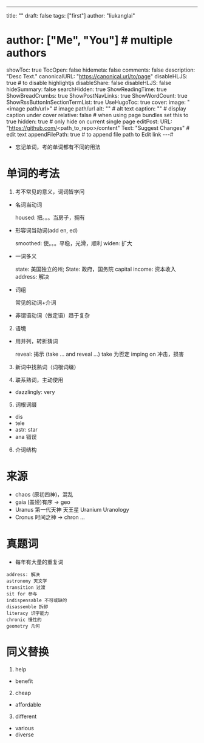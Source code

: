 ---
title: ""
draft: false
tags: ["first"]
author: "liukanglai"
# author: ["Me", "You"] # multiple authors
showToc: true
TocOpen: false
hidemeta: false
comments: false
description: "Desc Text."
canonicalURL: "https://canonical.url/to/page"
disableHLJS: true # to disable highlightjs
disableShare: false
disableHLJS: false
hideSummary: false
searchHidden: true
ShowReadingTime: true
ShowBreadCrumbs: true
ShowPostNavLinks: true
ShowWordCount: true
ShowRssButtonInSectionTermList: true
UseHugoToc: true
cover:
    image: "<image path/url>" # image path/url
    alt: "<alt text>" # alt text
    caption: "<text>" # display caption under cover
    relative: false # when using page bundles set this to true
    hidden: true # only hide on current single page
editPost:
    URL: "https://github.com/<path_to_repo>/content"
    Text: "Suggest Changes" # edit text
    appendFilePath: true # to append file path to Edit link
---#

- 忘记单词，考的单词都有不同的用法

# 单词的考法

1. 考不常见的意义，词词皆学问

- 名词当动词

  housed: 把。。。当房子，拥有

- 形容词当动词(add en, ed)

  smoothed: 使。。。平稳，光滑，顺利
  widen: 扩大

- 一词多义

  state: 美国独立的州; State: 政府，国务院
  capital income: 资本收入
  address: 解决

- 词组

  常见的动词+介词

- 非谓语动词（做定语）趋于复杂

2. 语境

- 用并列，转折猜词

  reveal: 揭示 (take ... and reveal ...) take 为否定
  imping on 冲击，损害

3. 新词中找熟词（词根词缀）

4. 联系熟词，主动使用

- dazzlingly: very

5. 词根词缀

- dis
- tele
- astr: star
- ana 错误

6. 介词结构

# 来源

- chaos (原初四神)，混乱
- gaia (盖娅)有序 -> geo
- Uranus 第一代天神 天王星 Uranium Uranology
- Cronus 时间之神 -> chron
  ...

# 真题词

- 每年有大量的重复词

```
address: 解决
astronomy 天文学
transition 过渡
sit for 参与
indispensable 不可或缺的
disassemble 拆卸
literacy 识字能力
chronic 慢性的
geometry 几何

```

# 同义替换

1. help

- benefit

2. cheap

- affordable

3. different

- various
- diverse
